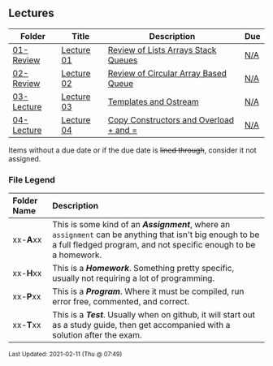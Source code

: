 ## Lectures

| Folder | Title | Description | Due |
|-----|-----|-----|-----|
| <a href="https://github.com/rugbyprof/2143-Object-Oriented-Programming/tree/master/Lectures/01-Review">01-Review</a> | <a href="https://github.com/rugbyprof/2143-Object-Oriented-Programming/tree/master/Lectures/01-Review"> Lecture 01 </a> | <a href="https://github.com/rugbyprof/2143-Object-Oriented-Programming/tree/master/Lectures/01-Review"> Review of Lists Arrays Stack Queues</a> | <a href="https://github.com/rugbyprof/2143-Object-Oriented-Programming/tree/master/Lectures/01-Review">N/A</a> |
| <a href="https://github.com/rugbyprof/2143-Object-Oriented-Programming/tree/master/Lectures/02-Review">02-Review</a> | <a href="https://github.com/rugbyprof/2143-Object-Oriented-Programming/tree/master/Lectures/02-Review"> Lecture 02 </a> | <a href="https://github.com/rugbyprof/2143-Object-Oriented-Programming/tree/master/Lectures/02-Review"> Review of Circular Array Based Queue</a> | <a href="https://github.com/rugbyprof/2143-Object-Oriented-Programming/tree/master/Lectures/02-Review">N/A</a> |
| <a href="https://github.com/rugbyprof/2143-Object-Oriented-Programming/tree/master/Lectures/03-Lecture">03-Lecture</a> | <a href="https://github.com/rugbyprof/2143-Object-Oriented-Programming/tree/master/Lectures/03-Lecture"> Lecture 03 </a> | <a href="https://github.com/rugbyprof/2143-Object-Oriented-Programming/tree/master/Lectures/03-Lecture"> Templates and Ostream</a> | <a href="https://github.com/rugbyprof/2143-Object-Oriented-Programming/tree/master/Lectures/03-Lecture">N/A</a> |
| <a href="https://github.com/rugbyprof/2143-Object-Oriented-Programming/tree/master/Lectures/04-Lecture">04-Lecture</a> | <a href="https://github.com/rugbyprof/2143-Object-Oriented-Programming/tree/master/Lectures/04-Lecture"> Lecture 04 </a> | <a href="https://github.com/rugbyprof/2143-Object-Oriented-Programming/tree/master/Lectures/04-Lecture"> Copy Constructors and Overload + and =</a> | <a href="https://github.com/rugbyprof/2143-Object-Oriented-Programming/tree/master/Lectures/04-Lecture">N/A</a> |

Items without a due date or if the due date is ~~lined through~~, consider it not assigned.
### File Legend

| Folder Name | Description |
|:-----------|:-------------|
|xx-**A**xx | This is some kind of an ***Assignment***, where an `assignment` can be anything that isn't big enough to be a full fledged program, and not specific enough to be a homework. |
|xx-**H**xx | This is a ***Homework***. Something pretty specific, usually not requiring a lot of programming. |
|xx-**P**xx | This is a ***Program***. Where it must be compiled, run error free, commented, and correct. |
|xx-**T**xx | This is a ***Test***. Usually when on github, it will start out as a study guide, then get accompanied with a solution after the exam. |

<sup>Last Updated: 2021-02-11 (Thu @ 07:49)</sup>